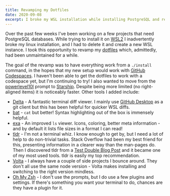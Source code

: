```yaml
---
title: Revamping my Dotfiles
date: 2020-09-08
excerpt: I broke my WSL installation while installing PostgreSQL and realized I hadn't updated my dotfile repository in over a year - whoops!
---
```


Over the past few weeks I've been working on a few projects that need PostgreSQL databases. While trying to install it on [WSL2](https://docs.microsoft.com/en-us/windows/wsl/about) I inadvertently broke my linux installation, and I had to delete it and create a new WSL instance. I took this opportunity to revamp my [dotfiles](https://github.com/ianmitchell/dotfiles) which, admittedly, had been unmaintained for a while.

The goal of the revamp was to have everything work from a `./install` command, in the hopes that my new setup would work with [GitHub Codespaces](https://docs.github.com/en/github/developing-online-with-codespaces/personalizing-codespaces-for-your-account). I haven't been able to get the dotfiles to work with a codespace yet, but I'm continuing to try! I also wanted to move from the [powerlevel10l](https://github.com/romkatv/powerlevel10k) prompt to [Starship](https://starship.rs/). Despite being more limited (no right-aligned items) it is noticeably faster. Other tools I added include:

- [Delta](https://github.com/dandavison/delta) - A fantastic terminal diff viewer. I mainly use [GitHub Desktop](https://desktop.github.com/) as a git client but this has been helpful for quicker WSL diffs.
- [bat](https://github.com/sharkdp/bat) - `cat` but better! Syntax highlighting out of the box is immensely helpful.
- [exa](https://the.exa.website/) - An improved `ls` viewer. Icons, coloring, better meta information - and by default it lists file sizes in a format I can read!
- [tldr](https://tldr.sh/) - I'm not a terminal whiz. I know enough to get by, but I need a lot of help to do non-trivial tasks. Stack Overflow had been my best friend for this, presenting information in a clearer way than the man-pages do. Then I discovered tldr from a [Test Double Blog Post](https://blog.testdouble.com/posts/2020-04-07-favorite-things/) and it became one of my most used tools. tldr is easily my top recommendation.
- [Volta](https://volta.sh/) - I always have a couple of side projects I bounce around. They don't all use the same node version - Volta makes installing and switching to the right version mindless.
- [Oh My Zsh](https://ohmyz.sh/) - I don't use the prompts, but I do use a few plugins and settings. If there's something you want your terminal to do, chances are they have a plugin for it.
